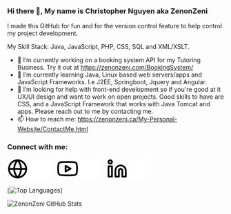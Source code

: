 ### Hi there 👋, My name is Christopher Nguyen aka ZenonZeni
I made this GitHub for fun and for the version control feature to help control my project development.

My Skill Stack: Java, JavaScript, PHP, CSS, SQL and XML/XSLT. 

- 🔭 I’m currently working on a booking system API for my Tutoring Business. Try it out at https://zenonzeni.com/BookingSystem/
- 🌱 I’m currently learning Java, Linux based web servers/apps and JavaScript Frameworks. I.e J2EE, Springboot, Jquery and Angular.
- 🤔 I’m looking for help with front-end development so if you're good at it UX/UI design and want to work on open projects. Good skills to have are CSS, and a JavaScript Framework that works with Java Tomcat and apps. Please reach out to me by contacting me. 
- 📫 How to reach me: https://zenonzeni.ca/My-Personal-Website/ContactMe.html 


### Connect with me:

[![website](./img/globe-light.svg)](https://zenonzeni.ca#gh-light-mode-only)
[![website](./img/globe-dark.svg)](https://zenonzeni.ca#gh-dark-mode-only)
&nbsp;&nbsp;
[![website](./img/youtube-light.svg)](https://www.youtube.com/channel/UCoxEbz8Kr3Htx3UKviT2vjA#gh-light-mode-only)
[![website](./img/youtube-dark.svg)](https://www.youtube.com/channel/UCoxEbz8Kr3Htx3UKviT2vjA#gh-dark-mode-only)
&nbsp;&nbsp;
[![website](./img/linkedin-light.svg)](https://www.linkedin.com/in/zenonzeni/#gh-light-mode-only)
[![website](./img/linkedin-dark.svg)](https://www.linkedin.com/in/zenonzeni/#gh-dark-mode-only)
&nbsp;&nbsp;

[![Top Languages](https://github-readme-stats.vercel.app/api/top-langs/?username=ZenonZeni&hide=html&theme=radical)]


![ZenonZeni GitHub Stats](https://github-readme-stats.vercel.app/api?username=ZenonZeni&show_icons=true&theme=radical)

